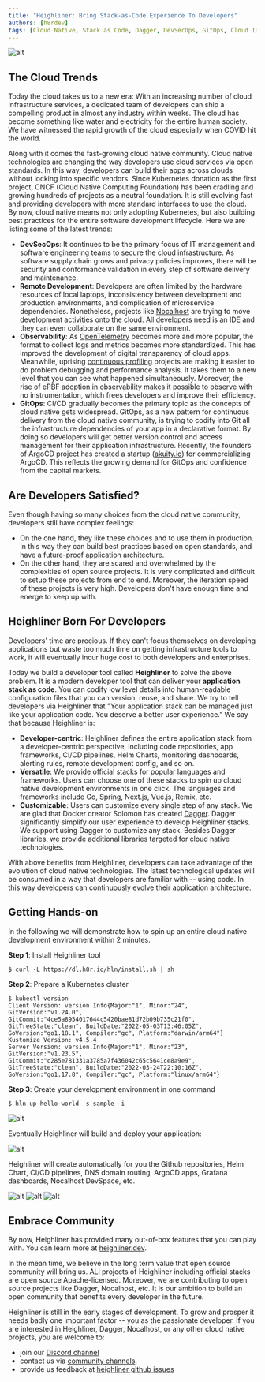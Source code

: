 ```yaml
---
title: "Heighliner: Bring Stack-as-Code Experience To Developers"
authors: [h8rdev]
tags: [Cloud Native, Stack as Code, Dagger, DevSecOps, GitOps, Cloud IDE, CICD]
---
```


![alt](ship.jpeg)

## The Cloud Trends

Today the cloud takes us to a new era:
With an increasing number of cloud infrastructure services, a dedicated team of developers can ship a compelling product in almost any industry within weeks.
The cloud has become something like water and electricity for the entire human society.
We have witnessed the rapid growth of the cloud especially when COVID hit the world.

Along with it comes the fast-growing cloud native community.
Cloud native technologies are changing the way developers use cloud services via open standards.
In this way, developers can build their apps across clouds without locking into specific vendors.
Since Kubernetes donation as the first project, CNCF (Cloud Native Computing Foundation) has been cradling and growing hundreds of projects as a neutral foundation.
It is still evolving fast and providing developers with more standard interfaces to use the cloud.
By now, cloud native means not only adopting Kubernetes, but also building best practices for the entire software development lifecycle.
Here we are listing some of the latest trends:

- **DevSecOps**:
    It continues to be the primary focus of IT management and software engineering teams to secure the cloud infrastructure.
    As software supply chain grows and privacy policies improves, there will be security and conformance validation in every step of software delivery and maintenance.
- **Remote Development**:
    Developers are often limited by the hardware resources of local laptops, inconsistency between development and production environments, and complication of microservice dependencies.
    Nonetheless, projects like [Nocalhost](https://nocalhost.dev) are trying to move development activities onto the cloud.
    All developers need is an IDE and they can even collaborate on the same environment.
- **Observability**:
    As [OpenTelemetry](https://opentelemetry.io) becomes more and more popular, the format to collect logs and metrics becomes more standardized.
    This has improved the development of digital transparency of cloud apps.
    Meanwhile, uprising [continuous profiling](https://www.parca.dev) projects are making it easier to do problem debugging and performance analysis.
    It takes them to a new level that you can see what happened simultaneously.
    Moreover, the rise of [ePBF adoption in observability](https://pixielabs.ai) makes it possible to observe with no instrumentation, which frees
    developers and improve their efficiency.
- **GitOps**:
    CI/CD gradually becomes the primary topic as the concepts of cloud native gets widespread.
    GitOps, as a new pattern for continuous delivery from the cloud native community, is trying to codify into Git
    all the infrastructure dependencies of your app in a declarative format.
    By doing so developers will get better version control and access management for their application infrastructure.
    Recently, the founders of ArgoCD project has created a startup ([akuity.io](https://akuity.io)) for commercializing ArgoCD.
    This reflects the growing demand for GitOps and confidence from the capital markets.

## Are Developers Satisfied?

Even though having so many choices from the cloud native community, developers still have complex feelings:

- On the one hand, they like these choices and to use them in production.
  In this way they can build best practices based on open standards, and have a future-proof application architecture.
- On the other hand, they are scared and overwhelmed by the complexities of open source projects.
  It is very complicated and difficult to setup these projects from end to end.
  Moreover, the iteration speed of these projects is very high. Developers don't have enough time and energe to keep up with.

## Heighliner Born For Developers

Developers' time are precious.
If they can't focus themselves on developing applications but waste too much time on getting infrastructure tools to work,
it will eventually incur huge cost to both developers and enterprises.

Today we build a developer tool called **Heighliner** to solve the above problem.
It is a modern developer tool that can deliver your **application stack as code**.
You can codify low level details into human-readable configuration files that you can version, reuse, and share.
We try to tell developers via Heighliner that "Your application stack can be managed just like your application code. You deserve a better user experience."
We say that because Heighliner is:

- **Developer-centric**:
    Heighliner defines the entire application stack from a developer-centric perspective, including
    code repositories, app frameworks, CI/CD pipelines, Helm Charts, monitoring dashboards, alerting rules, remote development config, and so on.
- **Versatile**:
    We provide official stacks for popular languages and frameworks. Users can choose one of these stacks to spin up cloud native development environments in one click.
    The languages and frameworks include Go, Spring, Next.js, Vue.js, Remix, etc.
- **Customizable**:
    Users can customize every single step of any stack.
    We are glad that Docker creator Solomon has created [Dagger](https://dagger.io/).
    Dagger significantly simplify our user experience to develop Heighliner stacks.
    We support using Dagger to customize any stack.
    Besides Dagger libraries, we provide additional libraries targeted for cloud native technologies.

With above benefits from Heighliner, developers can take advantage of the evolution of cloud native technologies.
The latest technological updates will be consumed in a way that developers are familiar with -- using code.
In this way developers can continuously evolve their application architecture.

## Getting Hands-on

In the following we will demonstrate how to spin up an entire cloud native development environment within 2 minutes.

**Step 1**: Install Heighliner tool

```shell
$ curl -L https://dl.h8r.io/hln/install.sh | sh
```

**Step 2**: Prepare a Kubernetes cluster

```shell
$ kubectl version
Client Version: version.Info{Major:"1", Minor:"24", GitVersion:"v1.24.0", GitCommit:"4ce5a8954017644c5420bae81d72b09b735c21f0", GitTreeState:"clean", BuildDate:"2022-05-03T13:46:05Z", GoVersion:"go1.18.1", Compiler:"gc", Platform:"darwin/arm64"}
Kustomize Version: v4.5.4
Server Version: version.Info{Major:"1", Minor:"23", GitVersion:"v1.23.5", GitCommit:"c285e781331a3785a7f436042c65c5641ce8a9e9", GitTreeState:"clean", BuildDate:"2022-03-24T22:10:16Z", GoVersion:"go1.17.8", Compiler:"gc", Platform:"linux/arm64"}
```

**Step 3**: Create your development environment in one command

```shell
$ hln up hello-world -s sample -i
```

![alt](hln_output.png)

Eventually Heighliner will build and deploy your application:

![alt](remix_app.png)

Heighliner will create automatically for you the Github repositories, Helm Chart, CI/CD pipelines, DNS domain routing, ArgoCD apps, Grafana dashboards, Nocalhost DevSpace, etc.

![alt](argocd.png)
![alt](grafana.png)
![alt](nocalhost.png)

## Embrace Community

By now, Heighliner has provided many out-of-box features that you can play with. You can learn more at [heighliner.dev](https://heighliner.dev).

In the mean time, we believe in the long term value that open source community will bring us.
ALl projects of Heighliner including official stacks are open source Apache-licensed.
Moreover, we are contributing to open source projects like Dagger, Nocalhost, etc.
It is our ambition to build an open community that benefits every developer in the future.

Heighliner is still in the early stages of development. To grow and prosper it needs badly one important factor -- you as the passionate developer.
If you are interested in Heighliner, Dagger, Nocalhost, or any other cloud native projects,
you are welcome to:

- join our [Discord channel](https://discord.gg/WphTbdVHFA)
- contact us via [community channels](https://heighliner.dev/contact-us).
- provide us feedback at [heighliner github issues](https://github.com/h8r-dev/heighliner/issues)
